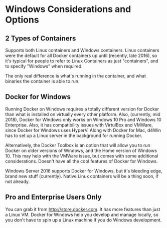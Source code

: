 # Windows Considerations and Options

## 2 Types of Containers

Supports both Linux containers and Windows containers. Linux containers were 
the default for all Docker containers up until (recently, late 2016), so it's
typical for people to refer to Linux Containers as just "containers", and to
specify "Windows" when required.

The only real difference is what's running in the container, and what binaries
the container is able to run.

## Docker for Windows

Running Docker on Windows requires a totally different version for Docker than
what is installed on virtually every other platform. Also, (currently, mid 
2018), Docker for Windows only works on Windows 10 Pro and Windows 10 
Enterprise. Also, it has compatibility issues with VirtulBox and VMWare, since
Docker for Windows uses HyperV. Along with Docker for Mac, d4Win has to set
up a Linux server in the background for running Docker.

Alternatively, the Docker Toolbox is an option that will allow you to run
Docker on older versions of Windows, and the Home version of Windows 10. This
may help with the VMWare issue, but comes with some additional considerations.
Doesn't have all the cool features of Docker for Windows.

Windows Server 2016 supports Docker for Windows, but it's bleeding edge, brand
new stuff (currently). Native Linux containers will be a thing soon, if not
already.

## Pro and Enterprise Users Only

You can grab it from http://store.docker.com. It has more features than just
a Linux VM. Docker for Windows help you develop and manage locally, so you
don't have to spin up a Linux machine if you do Windows development.


